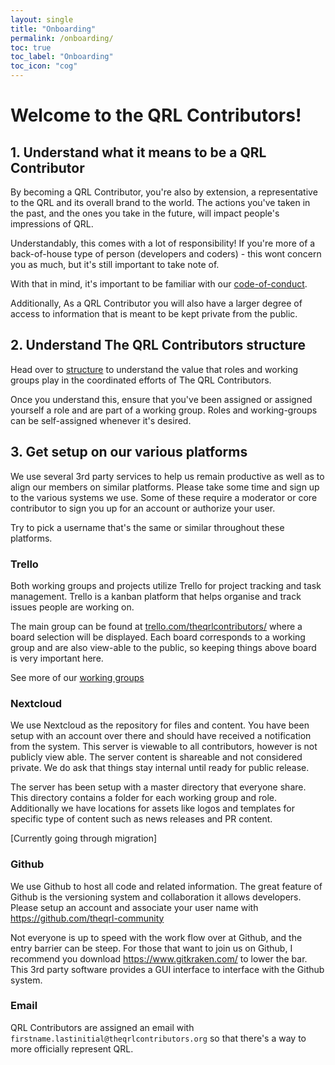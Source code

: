 ```yaml
---
layout: single
title: "Onboarding"
permalink: /onboarding/
toc: true
toc_label: "Onboarding"
toc_icon: "cog"
---
```


# Welcome to the QRL Contributors!

## 1. Understand what it means to be a QRL Contributor

By becoming a QRL Contributor, you're also by extension, a representative to the QRL and its overall brand to the world. The actions you've taken in the past, and the ones you take in the future, will impact people's impressions of QRL.

Understandably, this comes with a lot of responsibility! If you're more of a back-of-house type of person (developers and coders) - this wont concern you as much, but it's still important to take note of.

With that in mind, it's important to be familiar with our [code-of-conduct](/code-of-conduct).

Additionally, As a QRL Contributor you will also have a larger degree of access to information that is meant to be kept private from the public. 

## 2. Understand The QRL Contributors structure 

Head over to [structure](/structure) to understand the value that roles and working groups play in the coordinated efforts of The QRL Contributors.

Once you understand this, ensure that you've been assigned or assigned yourself a role and are part of a working group. Roles and working-groups can be self-assigned whenever it's desired.

## 3. Get setup on our various platforms

We use several 3rd party services to help us remain productive as well as to align our members on similar platforms. Please take some time and sign up to the various systems we use. Some of these require a moderator or core contributor to sign you up for an account or authorize your user.

Try to pick a username that's the same or similar throughout these platforms.

### Trello

Both working groups and projects utilize Trello for project tracking and task management. Trello is a kanban platform that helps organise and track issues people are working on.

The main group can be found at [trello.com/theqrlcontributors/](https://trello.com/theqrlcontributors/) where a board selection will be displayed. Each board corresponds to a working group and are also view-able to the public, so keeping things above board is very important here.

See more of our [working groups](/structure/#working-groups-wgs)

### Nextcloud

We use Nextcloud as the repository for files and content. You have been setup with an account over there and should have received a notification from the system. This server is viewable to all contributors, however is not publicly view able. The server content is shareable and not considered private. We do ask that things stay internal until ready for public release.

The server has been setup with a master directory that everyone share. This directory contains a folder for each working group and role. Additionally we have locations for assets like logos and templates for specific type of content such as news releases and PR content.

[Currently going through migration]

### Github

We use Github to host all code and related information. The great feature of Github is the versioning system and collaboration it allows developers. Please setup an account and associate your user name with <https://github.com/theqrl-community>

Not everyone is up to speed with the work flow over at Github, and the entry barrier can be steep. For those that want to join us on Github, I recommend you download <https://www.gitkraken.com/> to lower the bar. This 3rd party software provides a GUI interface to interface with the Github system.

### Email

QRL Contributors are assigned an email with `firstname.lastinitial@theqrlcontributors.org` so that there's a way to more officially represent QRL.